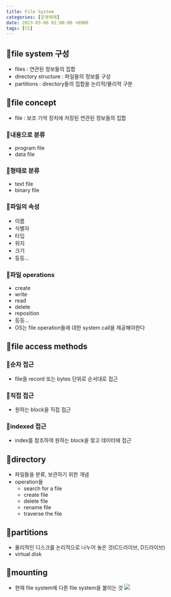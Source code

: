 ```yaml
---
title: File System
categories: [운영체제]
date: 2023-03-06 01:00:00 +0900
tags: [CS]
---
```


## 📌file system 구성

- files : 연관된 정보들의 집합
- directory structure : 파일들의 정보를 구성
- partitions : directory들의 집합을 논리적/물리적 구분

## 📌file concept

- file : 보조 기억 장치에 저장된 연관된 정보들의 집합

### 📖내용으로 분류

- program file
- data file

### 📖형태로 분류

- text file
- binary file

### 📖파일의 속성

- 이름
- 식별자
- 타입
- 위지
- 크기
- 등등...

### 📖파일 operations

- create
- write
- read
- delete
- reposition
- 등등...
- OS는 file operation들에 대한 system call을 제공해야한다

## 📌file access methods

### 📖순차 접근

- file을 record 또는 bytes 단위로 순서대로 접근

### 📖직접 접근

- 원하는 block을 직접 접근

### 📖indexed 접근

- index를 참조하여 원하는 block을 찾고 데이터에 접근

## 📌directory

- 파일들을 분류, 보관하기 위한 개념
- operation들
  - search for a file
  - create file
  - delete file
  - rename file
  - traverse the file

## 📌partitions

- 물리적인 디스크를 논리적으로 나누어 놓은 것(C드라이브, D드라이브)
- virtual disk

## 📌mounting

- 현재 file system에 다른 file system을 붙이는 것
  ![](https://velog.velcdn.com/images/wjdtmfgh/post/b6f69f34-fe9c-4f45-9a03-548d2f2af19a/image.png)
